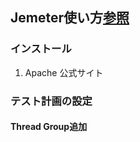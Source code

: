 ## Jemeter使い方[参照](https://qiita.com/shotets/items/d553d7be0d407a9a9a53)

### インストール

1. Apache 公式サイト

### テスト計画の設定

#### Thread Group追加



